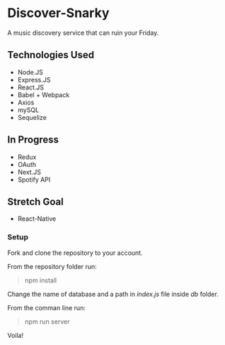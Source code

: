 # Discover-Snarky
A music discovery service that can ruin your Friday.

## Technologies Used
* Node.JS
* Express.JS
* React.JS
* Babel + Webpack
* Axios
* mySQL
* Sequelize

## In Progress
* Redux
* OAuth
* Next.JS
* Spotify API

## Stretch Goal
* React-Native

### Setup
Fork and clone the repository to your account. 

From the repository folder run: 
>npm install 

Change the name of database and a path in *index.js* file inside *db* folder. 

From the comman line run: 
> npm run server

Voila!